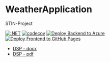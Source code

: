 # WeatherApplication

STIN-Project

[![.NET](https://github.com/JanReisiegel/WeatherApplicationApi/actions/workflows/dotnet_test.yml/badge.svg)](https://github.com/JanReisiegel/WeatherApplicationApi/actions/workflows/dotnet_test.yml) [![codecov](https://codecov.io/github/JanReisiegel/WeatherApplication/graph/badge.svg?token=OJIAYUTDTA)](https://codecov.io/github/JanReisiegel/WeatherApplication) [![Deploy Backend to Azure](https://github.com/JanReisiegel/WeatherApplication/actions/workflows/deploy-backend.yml/badge.svg?event=release)](https://github.com/JanReisiegel/WeatherApplication/actions/workflows/deploy-backend.yml) [![Deploy Frontend to GitHub Pages](https://github.com/JanReisiegel/WeatherApplication/actions/workflows/deploy-frontend.yml/badge.svg?branch=main&event=release)](https://github.com/JanReisiegel/WeatherApplication/actions/workflows/deploy-frontend.yml)

- [DSP - docx](./DSP.docx)
- [DSP - pdf](./DSP.pdf)
